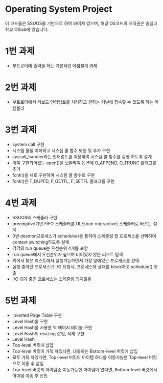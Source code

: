 # Operating System Project
이 코드들은 SSUOS를 기반으로 하여 짜여져 있으며, 해당 OS코드의 저작권은 숭실대학교 OSlab에 있습니다.

# 1번 과제
- 부트로더에 출력을 하는 기본적인 어셈블리 과제
# 2번 과제
- 부트로더에서 키보드 인터럽트를 처리하고 원하는 커널에 접속할 수 있도록 하는 어셈블리
# 3번 과제
- system call 구현
- 시스템 콜을 이해하고 시스템 콜 함수 보완 및 추가 구현
- syscall_handler라는 인터럽트를 이용하여 시스템 콜 함수를 실행 하도록 설계
- 이미 구현되어있는 open()을 보완하여 옵션에 O_APPEND, O_TRUNC 플래그를 추가
- fcntl()을 새로 구현하여 시스템 콜 함수로 구현
- fcntl()은 F_DUPFD, F_GETFL, F_SETFL 플래그를 구현
# 4번 과제
- SSUOS의 스케줄러 구현
- preemptive기반 FIFO 스케줄러를 ULE(non-interactive) 스케줄러로 바꾸는 설계
- 0번 deamon프로세스가 schedule()을 통하여 스케줄링 할 프로세스를 선택하여 context switching하도록 설계
- 각각의 run queue는 우선순위 4개를 포함
- run queue에서 우선순위가 높으며 비어있지 않은 리스트 탐색
- 위에서 찾은 리스트에서 실행가능하면서 가장 앞에있는 프로세스를 선택
- 실행 중이던 프로세스가 I/O 요청시, 프로세스의 상태를 block하고 schedule() 호출
- I/O 대기 중인 프로세스는 스케줄링 되지않음
# 5번 과제
- Inverted Page Table 구현
- Level Hash를 구현
- Level Hash를 사용한 역 페이지 테이블 구현
- Level Hash의 resizing 삽입, 삭제 구현
- Level Hash
- Top-level 버킷에 삽입
- Top-level 버킷이 가득 차있다면, 대응하는 Bottom-level 버킷에 삽입
- 모두 가득 차있다면, Top-level 버킷의 아이템 하나를 이동가능한 Top-level 버킷으로 이동 후 삽입
- Top-level 버킷의 아이템중 이동가능한 아이템이 없다면, Bottom-level 버킷에서 아이템 이동 후 삽입
